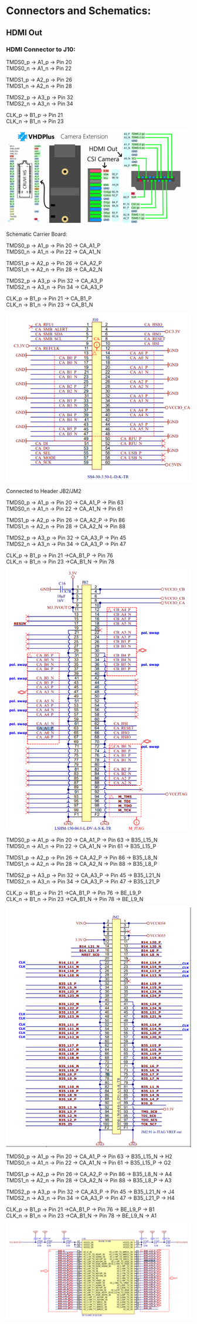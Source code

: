 # Connectors and Schematics:
## HDMI Out
### HDMI Connector to J10:

TMDS0_p -> A1_p -> Pin 20 \
TMDS0_n -> A1_n -> Pin 22 

TMDS1_p -> A2_p -> Pin 26 \
TMDS1_n -> A2_n -> Pin 28 

TMDS2_p -> A3_p -> Pin 32 \
TMDS2_n -> A3_n -> Pin 34 

CLK_p   -> B1_p -> Pin 21 \
CLK_n   -> B1_n -> Pin 23 


<img src="/images/CruviCam.png">


Schematic Carrier Board:

TMDS0_p -> A1_p -> Pin 20 -> CA_A1_P \
TMDS0_n -> A1_n -> Pin 22 -> CA_A1_N 

TMDS1_p -> A2_p -> Pin 26 -> CA_A2_P \
TMDS1_n -> A2_n -> Pin 28 -> CA_A2_N 

TMDS2_p -> A3_p -> Pin 32 -> CA_A3_P \
TMDS2_n -> A3_n -> Pin 34 -> CA_A3_P 

CLK_p   -> B1_p -> Pin 21 -> CA_B1_P \
CLK_n   -> B1_n -> Pin 23 -> CA_B1_N 

<img src="/images/Sche_car.png">

Connected to Header JB2/JM2

TMDS0_p -> A1_p -> Pin 20 -> CA_A1_P -> Pin 63\
TMDS0_n -> A1_n -> Pin 22 -> CA_A1_N -> Pin 61

TMDS1_p -> A2_p -> Pin 26 -> CA_A2_P -> Pin 86\
TMDS1_n -> A2_n -> Pin 28 -> CA_A2_N -> Pin 88

TMDS2_p -> A3_p -> Pin 32 -> CA_A3_P -> Pin 45\
TMDS2_n -> A3_n -> Pin 34 -> CA_A3_P -> Pin 47

CLK_p   -> B1_p -> Pin 21 ->CA_B1_P -> Pin 76\
CLK_n   -> B1_n -> Pin 23 ->CA_B1_N -> Pin 78

<img src="/images/Sche_car2.PNG">

TMDS0_p -> A1_p -> Pin 20 -> CA_A1_P -> Pin 63 -> B35_L15_N\
TMDS0_n -> A1_n -> Pin 22 -> CA_A1_N -> Pin 61 -> B35_L15_P

TMDS1_p -> A2_p -> Pin 26 -> CA_A2_P -> Pin 86 -> B35_L8_N\
TMDS1_n -> A2_n -> Pin 28 -> CA_A2_N -> Pin 88 -> B35_L8_P

TMDS2_p -> A3_p -> Pin 32 -> CA_A3_P -> Pin 45 -> B35_L21_N\
TMDS2_n -> A3_n -> Pin 34 -> CA_A3_P -> Pin 47 -> B35_L21_P

CLK_p   -> B1_p -> Pin 21 ->CA_B1_P -> Pin 76 -> BE_L9_P\
CLK_n   -> B1_n -> Pin 23 ->CA_B1_N -> Pin 78 -> BE_L9_N

<img src="/images/Sche_TE0711.PNG">

TMDS0_p -> A1_p -> Pin 20 -> CA_A1_P -> Pin 63 -> B35_L15_N -> H2\
TMDS0_n -> A1_n -> Pin 22 -> CA_A1_N -> Pin 61 -> B35_L15_P -> G2

TMDS1_p -> A2_p -> Pin 26 -> CA_A2_P -> Pin 86 -> B35_L8_N -> A4\
TMDS1_n -> A2_n -> Pin 28 -> CA_A2_N -> Pin 88 -> B35_L8_P -> A3

TMDS2_p -> A3_p -> Pin 32 -> CA_A3_P -> Pin 45 -> B35_L21_N -> J4\
TMDS2_n -> A3_n -> Pin 34 -> CA_A3_P -> Pin 47 -> B35_L21_P -> H4

CLK_p   -> B1_p -> Pin 21 ->CA_B1_P -> Pin 76 -> BE_L9_P -> B1\
CLK_n   -> B1_n -> Pin 23 ->CA_B1_N -> Pin 78 -> BE_L9_N -> A1

<img src="/images/Sche1_TE0711.PNG">

